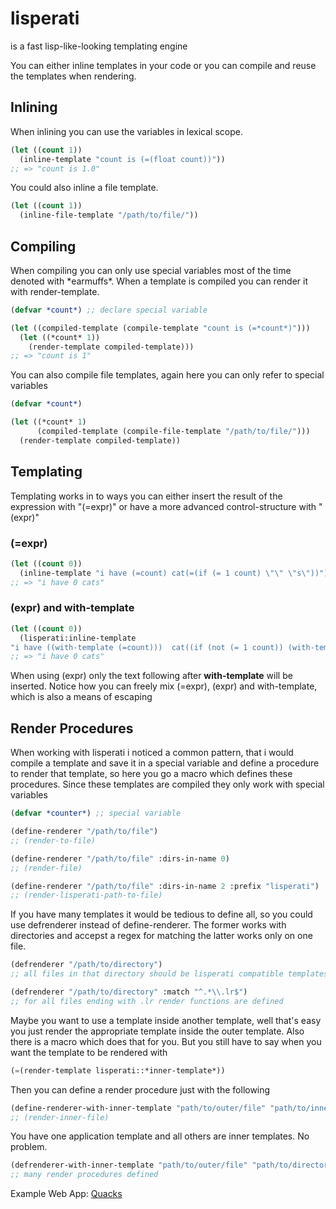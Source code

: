 # lisperati

is a fast lisp-like-looking templating engine

You can either inline templates in your code or you can compile and reuse the templates when rendering.

## Inlining

When inlining you can use the variables in lexical scope.

```lisp
(let ((count 1))
  (inline-template "count is (=(float count))"))
;; => "count is 1.0"
```

You could also inline a file template.

```lisp
(let ((count 1))
  (inline-file-template "/path/to/file/"))
```

## Compiling

When compiling you can only use special variables most of the time denoted with \*earmuffs\*. When a template is compiled you can render it with render-template.

```lisp
(defvar *count*) ;; declare special variable

(let ((compiled-template (compile-template "count is (=*count*)")))
  (let ((*count* 1))
    (render-template compiled-template)))
;; => "count is 1"
```

You can also compile file templates, again here you can only refer to special variables

```lisp
(defvar *count*)

(let ((*count* 1)
      (compiled-template (compile-file-template "/path/to/file/")))
  (render-template compiled-template))
```

## Templating

Templating works in to ways you can either insert the result of the expression with "(=expr)" or have a more advanced control-structure with "(expr)"

### (=expr)

```lisp
(let ((count 0))
  (inline-template "i have (=count) cat(=(if (= 1 count) \"\" \"s\"))"))
;; => "i have 0 cats"
```

### (expr) and with-template

```lisp
(let ((count 0))
  (lisperati:inline-template
"i have ((with-template (=count)))  cat((if (not (= 1 count)) (with-template s)))"))
;; => "i have 0 cats"
```

When using (expr) only the text following after **with-template** will be inserted.
Notice how you can freely mix (=expr), (expr) and with-template, which is also a means of escaping

## Render Procedures

When working with lisperati i noticed a common pattern, that i would compile a template and save it in a special variable and define a procedure to render that template, so here you go a macro which defines these procedures. Since these templates are compiled they only work with special variables

```lisp
(defvar *counter*) ;; special variable

(define-renderer "/path/to/file")
;; (render-to-file)

(define-renderer "/path/to/file" :dirs-in-name 0)
;; (render-file)

(define-renderer "/path/to/file" :dirs-in-name 2 :prefix "lisperati")
;; (render-lisperati-path-to-file)
```

If you have many templates it would be tedious to define all, so you could use defrenderer instead of define-renderer. The former works with directories and accepst a regex for matching the latter works only on one file.

```lisp
(defrenderer "/path/to/directory")
;; all files in that directory should be lisperati compatible templates

(defrenderer "/path/to/directory" :match "^.*\\.lr$")
;; for all files ending with .lr render functions are defined
```

Maybe you want to use a template inside another template, well that's easy you just render the appropriate template inside the outer template. Also there is a macro which does that for you. But you still have to say when you want the template to be rendered with
```lisp
(=(render-template lisperati::*inner-template*))
```

Then you can define a render procedure just with the following

```lisp
(define-renderer-with-inner-template "path/to/outer/file" "path/to/inner/file")
;; (render-inner-file)
```

You have one application template and all others are inner templates. No problem.
```lisp
(defrenderer-with-inner-template "path/to/outer/file" "path/to/directory/")
;; many render procedures defined
```

Example Web App:
[Quacks][]

[Quacks]: https://github.com/simpleprogrammer/cl-quacks-web/blob/master/quacks-web.lisp

